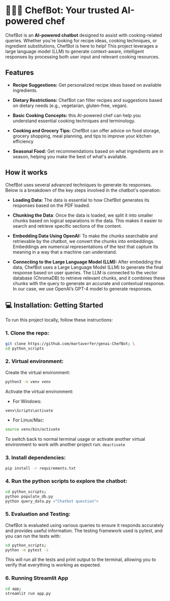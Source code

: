 # 🧑🏽‍🍳 ChefBot: Your trusted AI-powered chef

ChefBot is an **AI-powered chatbot** designed to assist with cooking-related queries. Whether you're looking for recipe ideas, cooking techniques, or ingredient substitutions, ChefBot is here to help! This project leverages a large language model (LLM) to generate context-aware, intelligent responses by processing both user input and relevant cooking resources.

## Features

- **Recipe Suggestions:** Get personalized recipe ideas based on available ingredients.

- **Dietary Restrictions:** ChefBot can filter recipes and suggestions based on dietary needs (e.g., vegetarian, gluten-free, vegan).

- **Basic Cooking Concepts:** this AI-powered chef can help you understand essential cooking techniques and terminology.

- **Cooking and Grocery Tips:** ChefBot can offer advice on food storage, grocery shopping, meal planning, and tips to improve your kitchen efficiency

- **Seasonal Food:** Get recommendations based on what ingredients are in season, helping you make the best of what's available.

## How it works
ChefBot uses several advanced techniques to generate its responses. Below is a breakdown of the key steps involved in the chatbot's operation:

- **Loading Data:** The data is essential to how ChefBot generates its responses based on the PDF loaded.

- **Chunking the Data**: Once the data is loaded, we split it into smaller chunks based on logical separations in the data. This makes it easier to search and retrieve specific sections of the content.

- **Embedding Data Using OpenAI:** To make the chunks searchable and retrievable by the chatbot, we convert the chunks into embeddings. Embeddings are numerical representations of the text that capture its meaning in a way that a machine can understand.

- **Connecting to the Large Language Model (LLM):** After embedding the data, ChefBot uses a Large Language Model (LLM) to generate the final response based on user queries. The LLM is connected to the vector database (ChromaDB) to retrieve relevant chunks, and it combines these chunks with the query to generate an accurate and contextual response. In our case, we use OpenAI’s GPT-4 model to generate responses.


## 💻 Installation: Getting Started

To run this project locally, follow these instructions:

### 1. **Clone the repo:**

```bash
git clone https://github.com/martaverfer/genai-ChefBot; \
cd python_scripts
```

### 2. **Virtual environment:**

Create the virtual environment: 
```bash
python3 -m venv venv
```

Activate the virtual environment:

- For Windows: 
```bash
venv\Scripts\activate
```

- For Linux/Mac: 
```bash
source venv/bin/activate
```

To switch back to normal terminal usage or activate another virtual environment to work with another project run:
```deactivate```

### 3. **Install dependencies:**

```bash
pip install -r requirements.txt
```

### 4. **Run the python scripts to explore the chatbot:**
```bash
cd python_scripts; 
python populate_db.py
python query_data.py <"Chatbot question">
```

### 5. **Evaluation and Testing:**
ChefBot is evaluated using various queries to ensure it responds accurately and provides useful information. The testing framework used is pytest, and you can run the tests with:
``` bash
cd python_scripts; 
python -m pytest -s
```
This will run all the tests and print output to the terminal, allowing you to verify that everything is working as expected.

### 6. **Running Streamlit App**
```bash
cd app; 
streamlit run app.py
```